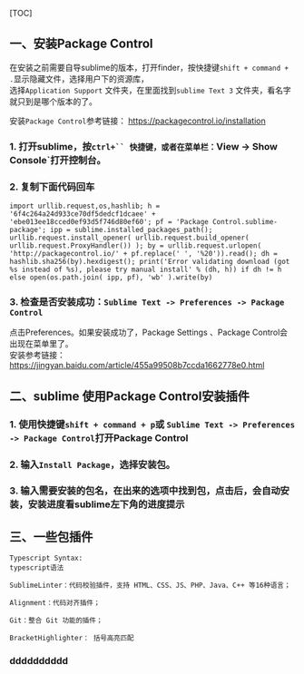 [TOC]

## **一、安装Package Control**    

在安装之前需要自导sublime的版本，打开finder，按快捷键`shift + command + .`显示隐藏文件，选择用户下的资源库，    
选择`Application Support` 文件夹，在里面找到`sublime Text 3` 文件夹，看名字就只到是哪个版本的了。    

安装`Package Control`参考链接： https://packagecontrol.io/installation    

### 1. 打开sublime，按`ctrl+`` 快捷键，或者在菜单栏：`View -> Show Console`打开控制台。    

### 2. 复制下面代码回车    

```
import urllib.request,os,hashlib; h = '6f4c264a24d933ce70df5dedcf1dcaee' + 'ebe013ee18cced0ef93d5f746d80ef60'; pf = 'Package Control.sublime-package'; ipp = sublime.installed_packages_path(); urllib.request.install_opener( urllib.request.build_opener( urllib.request.ProxyHandler()) ); by = urllib.request.urlopen( 'http://packagecontrol.io/' + pf.replace(' ', '%20')).read(); dh = hashlib.sha256(by).hexdigest(); print('Error validating download (got %s instead of %s), please try manual install' % (dh, h)) if dh != h else open(os.path.join( ipp, pf), 'wb' ).write(by)
```  

### 3. 检查是否安装成功：`Sublime Text -> Preferences -> Package Control`    

点击Preferences。如果安装成功了，Package Settings 、Package Control会出现在菜单里了。   
安装参考链接：https://jingyan.baidu.com/article/455a99508b7ccda1662778e0.html    

## **二、sublime 使用Package Control安装插件**

### 1. 使用快捷键`shift + command + p`或 `Sublime Text -> Preferences -> Package Control`打开Package Control     

### 2. 输入`Install Package`，选择安装包。  

### 3. 输入需要安装的包名，在出来的选项中找到包，点击后，会自动安装，安装进度看sublime左下角的进度提示   

## **三、一些包插件**   

```
Typescript Syntax: 
typescript语法  

SublimeLinter：代码校验插件，支持 HTML、CSS、JS、PHP、Java、C++ 等16种语言；

Alignment：代码对齐插件；

Git：整合 Git 功能的插件；

BracketHighlighter： 括号高亮匹配
```



### dddddddddd